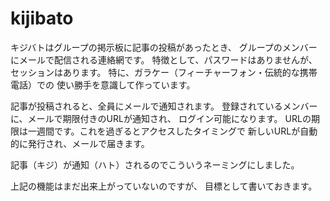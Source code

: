 kijibato
========
キジバトはグループの掲示板に記事の投稿があったとき、
グループのメンバーにメールで配信される連絡網です。
特徴として、パスワードはありませんが、セッションはあります。
特に、ガラケー（フィーチャーフォン・伝統的な携帯電話）での
使い勝手を意識して作っています。

記事が投稿されると、全員にメールで通知されます。
登録されているメンバーに、メールで期限付きのURLが通知され、
ログイン可能になります。
URLの期限は一週間です。これを過ぎるとアクセスしたタイミングで
新しいURLが自動的に発行され、メールで届きます。

記事（キジ）が通知（ハト）されるのでこういうネーミングにしました。

上記の機能はまだ出来上がっていないのですが、
目標として書いておきます。

